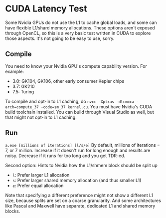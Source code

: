 # CUDA Latency Test
Some Nvidia GPUs do not use the L1 to cache global loads, and some can have flexible L1/shard memory allocations. These options aren't exposed through OpenCL, so this is a very basic test written in CUDA to explore those aspects. It's not going to be easy to use, sorry.

## Compile
You need to know your Nvidia GPU's compute capability version. For example:
- 3.0: GK104, GK106, other early consumer Kepler chips
- 3.7: GK210
- 7.5: Turing

To compile and opt-in to L1 caching, do `nvcc -Xptxas -dlcm=ca -arch=compute_37 -code=sm_37 kernel.cu`. You must have Nvidia's CUDA build toolchain installed. You can build through Visual Studio as well, but that might not opt-in to L1 caching.

## Run
`a.exe [millions of iterations] [l/s/e]`
By default, millions of iterations = 7, or 7 million. Increase if it doesn't run for long enough and results are noisy. Decrease if it runs for too long and you get TDR-ed.

Second option: Hints to Nvidia how the L1/shmem block should be split up
- `l`: Prefer larger L1 allocation
- `s`: Prefer larger shared memory allocation (and thus smaller L1)
- `e`: Prefer equal allocation

Note that specifying a different preference might not show a different L1 size, because splits are set on a coarse granularity. And some architectures like Pascal and Maxwell have separate, dedicated L1 and shared memory blocks.